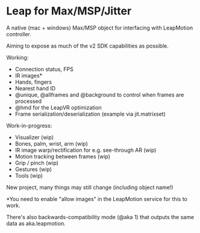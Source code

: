 # Leap for Max/MSP/Jitter

A native (mac + windows) Max/MSP object for interfacing with LeapMotion controller.

Aiming to expose as much of the v2 SDK capabilities as possible.

Working:
- Connection status, FPS
- IR images*
- Hands, fingers
- Nearest hand ID
- @unique, @allframes and @background to control when frames are processed
- @hmd for the LeapVR optimization
- Frame serialization/deserialization (example via jit.matrixset)

Work-in-progress: 
- Visualizer (wip)
- Bones, palm, wrist, arm (wip)
- IR image warp/rectification for e.g. see-through AR (wip)
- Motion tracking between frames (wip)
- Grip / pinch (wip)
- Gestures (wip)
- Tools (wip) 

New project, many things may still change (including object name!)

*You need to enable "allow images" in the LeapMotion service for this to work.

There's also backwards-compatibility mode (@aka 1) that outputs the same data as aka.leapmotion. 


